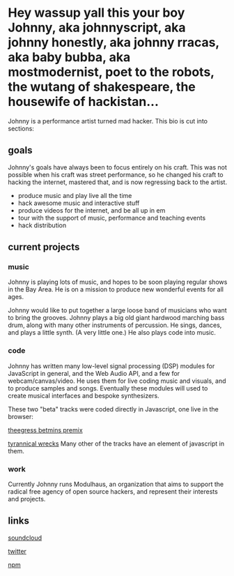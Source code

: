 # Hey wassup yall this your boy Johnny, aka johnnyscript, aka johnny honestly, aka johnny rracas, aka baby bubba, aka mostmodernist, poet to the robots, the wutang of shakespeare, the housewife of hackistan...

Johnny is a performance artist turned mad hacker.  This bio is cut into sections:

## goals
Johnny's goals have always been to focus entirely on his craft.  This was not possible when his craft was street performance, so he changed his craft to hacking the internet, mastered that, and is now regressing back to the artist.
+ produce music and play live all the time
+ hack awesome music and interactive stuff
+ produce videos for the internet, and be all up in em
+ tour with the support of music, performance and teaching events
+ hack distribution

## current projects

### music
Johnny is playing lots of music, and hopes to be soon playing regular shows in the Bay Area.  He is on a mission to produce new wonderful events for all ages.

Johnny would like to put together a large loose band of musicians who want to bring the grooves. Johnny plays a big old giant hardwood marching bass drum, along with many other instruments of percussion. He sings, dances, and plays a little synth. (A very little one.)  He also plays code into music.

### code
Johnny has written many low-level signal processing (DSP) modules for JavaScript in general, and the Web Audio API, and a few for webcam/canvas/video.  He uses them for live coding music and visuals, and to produce samples and songs.  Eventually these modules will used to create musical interfaces and bespoke synthesizers.

These two "beta" tracks were coded directly in Javascript, one live in the browser:

[theegress betmins premix](https://soundcloud.com/johnnyscript/theegress-betamins-premix)

[tyrannical wrecks](https://soundcloud.com/johnnyscript/rachmaninov3-orchestra)
Many other of the tracks have an element of javascript in them.  

### work
Currently Johnny runs Modulhaus, an organization that aims to support the radical free agency of open source hackers, and represent their interests and projects.

## links
[soundcloud](https://soundcloud.com/johnnyscript)

[twitter](https://twitter.com/johnnyscript)

[npm](https://npmjs.org/~johnnyscript)
